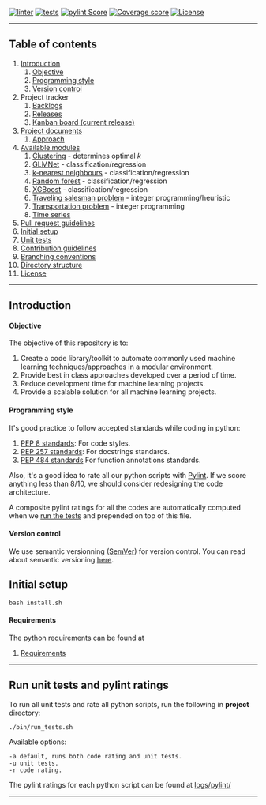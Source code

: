 [![linter](../../actions/workflows/linter.yml/badge.svg)](../../actions/workflows/linter.yml)
[![tests](../../actions/workflows/tests.yml/badge.svg)](../../actions/workflows/tests.yml)
[![pylint Score](https://mperlet.github.io/pybadge/badges/10.0.svg)](./logs/pylint/)
[![Coverage score](https://img.shields.io/badge/coverage-98%25-red.svg)](./logs/cov.out)
[![License](https://img.shields.io/badge/License-BSD%203--Clause-blue.svg)](./LICENSE)
***

## Table of contents

1. [Introduction](./README.md#introduction)
    1. [Objective](./README.md#objective)
    1. [Programming style](./README.md#programming-style)
    1. [Version control](./README.md#version-control)
1. Project tracker
    1. [Backlogs](https://github.com/orgs/ml-lib/projects/1/views/1)
    1. [Releases](https://github.com/orgs/ml-lib/projects/1/views/4)
    1. [Kanban board (current release)](https://github.com/orgs/ml-lib/projects/1/views/5)    
1. [Project documents](./docs)
    1. [Approach](./docs/Approach.pdf)
1. [Available modules](./mllib/lib)
    1. [Clustering](./mllib/lib/cluster.py) - determines optimal _k_
    1. [GLMNet](./mllib/lib/model.py) - classification/regression
    1. [k-nearest neighbours](./mllib/lib/knn.py) - classification/regression
    1. [Random forest](./mllib/lib/tree.py) - classification/regression
    1. [XGBoost](./mllib/lib/tree.py) - classification/regression
    1. [Traveling salesman problem](./mllib/lib/opt.py) - integer programming/heuristic
    1. [Transportation problem](./mllib/lib/opt.py) - integer programming
    1. [Time series](./mllib/lib/timeseries.py)
1. [Pull request guidelines](./.github/PULL_REQUEST_TEMPLATE.md)
1. [Initial setup](./README.md#initial-setup)
1. [Unit tests](./README.md#run-unit-tests-and-pylint-ratings)
1. [Contribution guidelines](./.github/CONTRIBUTING.md)
1. [Branching conventions](./docs/Branch.md)
1. [Directory structure](./docs/Directory_structure.md)
1. [License](./LICENSE)
***

## Introduction

#### Objective

The objective of this repository is to:

1. Create a code library/toolkit to automate commonly used machine learning techniques/approaches in a modular environment.
1. Provide best in class approaches developed over a period of time.
1. Reduce development time for machine learning projects.
1. Provide a scalable solution for all machine learning projects.

#### Programming style

It's good practice to follow accepted standards while coding in python:
1. [PEP 8 standards](https://www.python.org/dev/peps/pep-0008/): For code styles.
1. [PEP 257 standards](https://www.python.org/dev/peps/pep-0257/): For docstrings standards.
1. [PEP 484 standards](https://www.python.org/dev/peps/pep-0484/) For function annotations standards.

Also, it's a good idea to rate all our python scripts with [Pylint](https://www.pylint.org/). If we score anything less than 8/10, we should consider redesigning the code architecture.

A composite pylint ratings for all the codes are automatically computed when we [run the tests](./bin/run_tests.sh) and prepended on top of this file.

#### Version control

We use semantic versionning ([SemVer](https://semver.org/)) for version control. You can read about semantic versioning [here](https://semver.org/).

## Initial setup

```console
bash install.sh
```

#### Requirements

The python requirements can be found at
1. [Requirements](./requirements.txt)

***

## Run unit tests and pylint ratings

To run all unit tests and rate all python scripts, run the following in
**project** directory:

```console
./bin/run_tests.sh
```

Available options:

```console
-a default, runs both code rating and unit tests.
-u unit tests.
-r code rating.
```
The pylint ratings for each python script can be found at
[logs/pylint/](./logs/pylint/)
***
